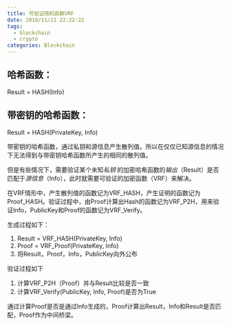 ```yaml
---
title: 可验证随机函数VRF
date: 2018/11/21 22:22:22
tags:
  - blockchain
  - crypto
categories: Blockchain
---
```


## 哈希函数：

  Result = HASH(Info)

## 带密钥的哈希函数：

  Result = HASH(PrivateKey, Info)

带密钥的哈希函数，通过私钥和源信息产生散列值。所以在仅仅已知源信息的情况下无法得到与带密钥哈希函数所产生的相同的散列值。

但是有些情况下，需要验证某个未知*私钥* 的加密哈希函数的*输出*（Result）是否匹配于*源信息*（Info），此时就需要可验证的加密函数（VRF）来解决。

在VRF情形中，产生散列值的函数记为VRF_HASH，产生证明的函数记为Proof_HASH。验证过程中，由Proof计算出Hash的函数记为VRF_P2H，用来验证Info，PublicKey和Proof的函数记为VRF_Verify。

生成过程如下：

1. Result = VRF_HASH(PrivateKey, Info)
2. Proof = VRF_Proof(PrivateKey, Info)
3. 将Result，Proof，Info，PublicKey向外公布

验证过程如下

1. 计算VRF_P2H（Proof）并与Result比较是否一致
2. 计算VRF_Verify(PublicKey, Info, Proof)是否为True

通过计算Proof是否是通过Info生成的，Proof计算出Result，Info和Result是否匹配，Proof作为中间桥梁。
